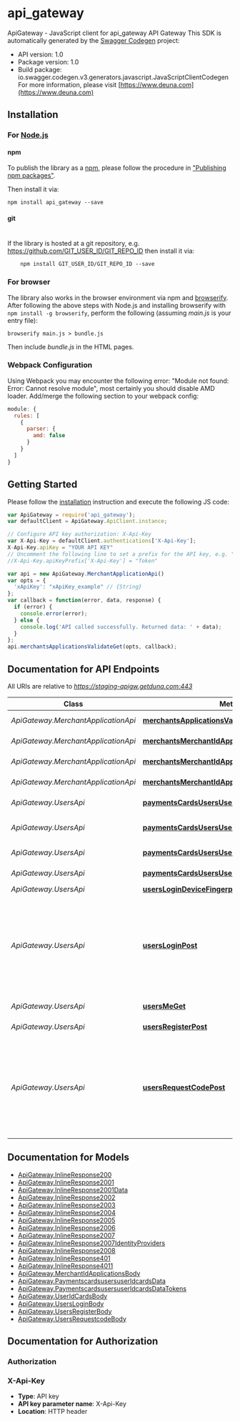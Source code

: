 # api_gateway

ApiGateway - JavaScript client for api_gateway
API Gateway
This SDK is automatically generated by the [Swagger Codegen](https://github.com/swagger-api/swagger-codegen) project:

- API version: 1.0
- Package version: 1.0
- Build package: io.swagger.codegen.v3.generators.javascript.JavaScriptClientCodegen
For more information, please visit [https://www.deuna.com](https://www.deuna.com)

## Installation

### For [Node.js](https://nodejs.org/)

#### npm

To publish the library as a [npm](https://www.npmjs.com/),
please follow the procedure in ["Publishing npm packages"](https://docs.npmjs.com/getting-started/publishing-npm-packages).

Then install it via:

```shell
npm install api_gateway --save
```

#### git
#
If the library is hosted at a git repository, e.g.
https://github.com/GIT_USER_ID/GIT_REPO_ID
then install it via:

```shell
    npm install GIT_USER_ID/GIT_REPO_ID --save
```

### For browser

The library also works in the browser environment via npm and [browserify](http://browserify.org/). After following
the above steps with Node.js and installing browserify with `npm install -g browserify`,
perform the following (assuming *main.js* is your entry file):

```shell
browserify main.js > bundle.js
```

Then include *bundle.js* in the HTML pages.

### Webpack Configuration

Using Webpack you may encounter the following error: "Module not found: Error:
Cannot resolve module", most certainly you should disable AMD loader. Add/merge
the following section to your webpack config:

```javascript
module: {
  rules: [
    {
      parser: {
        amd: false
      }
    }
  ]
}
```

## Getting Started

Please follow the [installation](#installation) instruction and execute the following JS code:

```javascript
var ApiGateway = require('api_gateway');
var defaultClient = ApiGateway.ApiClient.instance;

// Configure API key authorization: X-Api-Key
var X-Api-Key = defaultClient.authentications['X-Api-Key'];
X-Api-Key.apiKey = "YOUR API KEY"
// Uncomment the following line to set a prefix for the API key, e.g. "Token" (defaults to null)
//X-Api-Key.apiKeyPrefix['X-Api-Key'] = "Token"

var api = new ApiGateway.MerchantApplicationApi()
var opts = { 
  'xApiKey': "xApiKey_example" // {String} 
};
var callback = function(error, data, response) {
  if (error) {
    console.error(error);
  } else {
    console.log('API called successfully. Returned data: ' + data);
  }
};
api.merchantsApplicationsValidateGet(opts, callback);
```

## Documentation for API Endpoints

All URIs are relative to *https://staging-apigw.getduna.com:443*

Class | Method | HTTP request | Description
------------ | ------------- | ------------- | -------------
*ApiGateway.MerchantApplicationApi* | [**merchantsApplicationsValidateGet**](docs/MerchantApplicationApi.md#merchantsApplicationsValidateGet) | **GET** /merchants/applications/validate | Validate Application
*ApiGateway.MerchantApplicationApi* | [**merchantsMerchantIdApplicationsApplicationIdGet**](docs/MerchantApplicationApi.md#merchantsMerchantIdApplicationsApplicationIdGet) | **GET** /merchants/{merchant_id}/applications/{application_id} | Get Application
*ApiGateway.MerchantApplicationApi* | [**merchantsMerchantIdApplicationsGet**](docs/MerchantApplicationApi.md#merchantsMerchantIdApplicationsGet) | **GET** /merchants/{merchant_id}/applications | Get Applications
*ApiGateway.MerchantApplicationApi* | [**merchantsMerchantIdApplicationsPost**](docs/MerchantApplicationApi.md#merchantsMerchantIdApplicationsPost) | **POST** /merchants/{merchant_id}/applications | Create Application
*ApiGateway.UsersApi* | [**paymentsCardsUsersUserIdCardsCardIdDelete**](docs/UsersApi.md#paymentsCardsUsersUserIdCardsCardIdDelete) | **DELETE** /payments-cards/users/{user_id}/cards/{card_id} | Get all user cards
*ApiGateway.UsersApi* | [**paymentsCardsUsersUserIdCardsCardIdGet**](docs/UsersApi.md#paymentsCardsUsersUserIdCardsCardIdGet) | **GET** /payments-cards/users/{user_id}/cards/{card_id} | Obtain a card by its identifier.
*ApiGateway.UsersApi* | [**paymentsCardsUsersUserIdCardsGet**](docs/UsersApi.md#paymentsCardsUsersUserIdCardsGet) | **GET** /payments-cards/users/{user_id}/cards | Get all user cards
*ApiGateway.UsersApi* | [**paymentsCardsUsersUserIdCardsPost**](docs/UsersApi.md#paymentsCardsUsersUserIdCardsPost) | **POST** /payments-cards/users/{user_id}/cards | Get all user cards
*ApiGateway.UsersApi* | [**usersLoginDeviceFingerprintPost**](docs/UsersApi.md#usersLoginDeviceFingerprintPost) | **POST** /users/login/device-fingerprint | Login User
*ApiGateway.UsersApi* | [**usersLoginPost**](docs/UsersApi.md#usersLoginPost) | **POST** /users/login | Allows logging in with the OTP code sent to the user&#x27;s email or phone. This must be specified in the query param.
*ApiGateway.UsersApi* | [**usersMeGet**](docs/UsersApi.md#usersMeGet) | **GET** /users/me | Get User Information
*ApiGateway.UsersApi* | [**usersRegisterPost**](docs/UsersApi.md#usersRegisterPost) | **POST** /users/register | Register User
*ApiGateway.UsersApi* | [**usersRequestCodePost**](docs/UsersApi.md#usersRequestCodePost) | **POST** /users/request-code | Allows logging in with the OTP code sent to the user&#x27;s email or phone. This must be specified in the query param.

## Documentation for Models

 - [ApiGateway.InlineResponse200](docs/InlineResponse200.md)
 - [ApiGateway.InlineResponse2001](docs/InlineResponse2001.md)
 - [ApiGateway.InlineResponse2001Data](docs/InlineResponse2001Data.md)
 - [ApiGateway.InlineResponse2002](docs/InlineResponse2002.md)
 - [ApiGateway.InlineResponse2003](docs/InlineResponse2003.md)
 - [ApiGateway.InlineResponse2004](docs/InlineResponse2004.md)
 - [ApiGateway.InlineResponse2005](docs/InlineResponse2005.md)
 - [ApiGateway.InlineResponse2006](docs/InlineResponse2006.md)
 - [ApiGateway.InlineResponse2007](docs/InlineResponse2007.md)
 - [ApiGateway.InlineResponse2007IdentityProviders](docs/InlineResponse2007IdentityProviders.md)
 - [ApiGateway.InlineResponse2008](docs/InlineResponse2008.md)
 - [ApiGateway.InlineResponse401](docs/InlineResponse401.md)
 - [ApiGateway.InlineResponse4011](docs/InlineResponse4011.md)
 - [ApiGateway.MerchantIdApplicationsBody](docs/MerchantIdApplicationsBody.md)
 - [ApiGateway.PaymentscardsusersuserIdcardsData](docs/PaymentscardsusersuserIdcardsData.md)
 - [ApiGateway.PaymentscardsusersuserIdcardsDataTokens](docs/PaymentscardsusersuserIdcardsDataTokens.md)
 - [ApiGateway.UserIdCardsBody](docs/UserIdCardsBody.md)
 - [ApiGateway.UsersLoginBody](docs/UsersLoginBody.md)
 - [ApiGateway.UsersRegisterBody](docs/UsersRegisterBody.md)
 - [ApiGateway.UsersRequestcodeBody](docs/UsersRequestcodeBody.md)

## Documentation for Authorization


### Authorization


### X-Api-Key

- **Type**: API key
- **API key parameter name**: X-Api-Key
- **Location**: HTTP header


